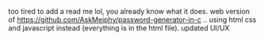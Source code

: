 too tired to add a read me lol, you already know what it does.
web version of https://github.com/AskMeiphy/password-generator-in-c .. using html css and javascript instead (everything is in the html file).
updated UI/UX 
